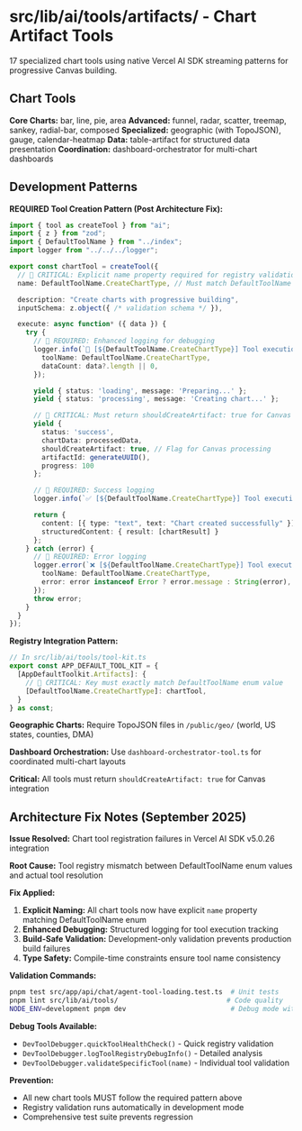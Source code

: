# src/lib/ai/tools/artifacts/ - Chart Artifact Tools

17 specialized chart tools using native Vercel AI SDK streaming patterns for progressive Canvas building.

## Chart Tools

**Core Charts:** bar, line, pie, area
**Advanced:** funnel, radar, scatter, treemap, sankey, radial-bar, composed
**Specialized:** geographic (with TopoJSON), gauge, calendar-heatmap
**Data:** table-artifact for structured data presentation
**Coordination:** dashboard-orchestrator for multi-chart dashboards

## Development Patterns

**REQUIRED Tool Creation Pattern (Post Architecture Fix):**
```typescript
import { tool as createTool } from "ai";
import { z } from "zod";
import { DefaultToolName } from "../index";
import logger from "../../../logger";

export const chartTool = createTool({
  // 🚨 CRITICAL: Explicit name property required for registry validation
  name: DefaultToolName.CreateChartType, // Must match DefaultToolName enum

  description: "Create charts with progressive building",
  inputSchema: z.object({ /* validation schema */ }),

  execute: async function* ({ data }) {
    try {
      // 🚨 REQUIRED: Enhanced logging for debugging
      logger.info(`🔧 [${DefaultToolName.CreateChartType}] Tool execution started:`, {
        toolName: DefaultToolName.CreateChartType,
        dataCount: data?.length || 0,
      });

      yield { status: 'loading', message: 'Preparing...' };
      yield { status: 'processing', message: 'Creating chart...' };

      // 🚨 CRITICAL: Must return shouldCreateArtifact: true for Canvas
      yield {
        status: 'success',
        chartData: processedData,
        shouldCreateArtifact: true, // Flag for Canvas processing
        artifactId: generateUUID(),
        progress: 100
      };

      // 🚨 REQUIRED: Success logging
      logger.info(`✅ [${DefaultToolName.CreateChartType}] Tool execution completed successfully`);

      return {
        content: [{ type: "text", text: "Chart created successfully" }],
        structuredContent: { result: [chartResult] }
      };
    } catch (error) {
      // 🚨 REQUIRED: Error logging
      logger.error(`❌ [${DefaultToolName.CreateChartType}] Tool execution failed:`, {
        toolName: DefaultToolName.CreateChartType,
        error: error instanceof Error ? error.message : String(error),
      });
      throw error;
    }
  }
});
```

**Registry Integration Pattern:**
```typescript
// In src/lib/ai/tools/tool-kit.ts
export const APP_DEFAULT_TOOL_KIT = {
  [AppDefaultToolkit.Artifacts]: {
    // 🚨 CRITICAL: Key must exactly match DefaultToolName enum value
    [DefaultToolName.CreateChartType]: chartTool,
  }
} as const;
```

**Geographic Charts:** Require TopoJSON files in `/public/geo/` (world, US states, counties, DMA)

**Dashboard Orchestration:** Use `dashboard-orchestrator-tool.ts` for coordinated multi-chart layouts

**Critical:** All tools must return `shouldCreateArtifact: true` for Canvas integration

## Architecture Fix Notes (September 2025)

**Issue Resolved:** Chart tool registration failures in Vercel AI SDK v5.0.26 integration

**Root Cause:** Tool registry mismatch between DefaultToolName enum values and actual tool resolution

**Fix Applied:**
1. **Explicit Naming:** All chart tools now have explicit `name` property matching DefaultToolName enum
2. **Enhanced Debugging:** Structured logging for tool execution tracking
3. **Build-Safe Validation:** Development-only validation prevents production build failures
4. **Type Safety:** Compile-time constraints ensure tool name consistency

**Validation Commands:**
```bash
pnpm test src/app/api/chat/agent-tool-loading.test.ts  # Unit tests
pnpm lint src/lib/ai/tools/                           # Code quality
NODE_ENV=development pnpm dev                          # Debug mode with validation
```

**Debug Tools Available:**
- `DevToolDebugger.quickToolHealthCheck()` - Quick registry validation
- `DevToolDebugger.logToolRegistryDebugInfo()` - Detailed analysis
- `DevToolDebugger.validateSpecificTool(name)` - Individual tool validation

**Prevention:**
- All new chart tools MUST follow the required pattern above
- Registry validation runs automatically in development mode
- Comprehensive test suite prevents regression